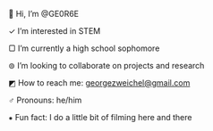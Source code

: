  👋 Hi, I’m @GE0R6E
  
  ✓ I’m interested in STEM
  
  ▢ I’m currently a high school sophomore
  
  ⊚ I’m looking to collaborate on projects and research
 
  ◩ How to reach me: georgezweichel@gmail.com
 
  ♂️ Pronouns: he/him
  
  ⁕ Fun fact: I do a little bit of filming here and there

<!---
GE0R6E/GE0R6E is a ✨ special ✨ repository because its `README.md` (this file) appears on your GitHub profile.
You can click the Preview link to take a look at your changes.
--->
